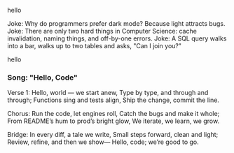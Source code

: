 
hello

Joke: Why do programmers prefer dark mode? Because light attracts bugs.
Joke: There are only two hard things in Computer Science: cache invalidation, naming things, and off-by-one errors.
Joke: A SQL query walks into a bar, walks up to two tables and asks, "Can I join you?"


hello

### Song: "Hello, Code"

Verse 1:
Hello, world — we start anew,
Type by type, and through and through;
Functions sing and tests align,
Ship the change, commit the line.

Chorus:
Run the code, let engines roll,
Catch the bugs and make it whole;
From README’s hum to prod’s bright glow,
We iterate, we learn, we grow.

Bridge:
In every diff, a tale we write,
Small steps forward, clean and light;
Review, refine, and then we show—
Hello, code; we’re good to go.

